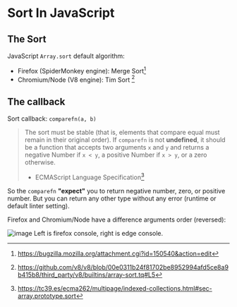 # Sort In JavaScript

## The Sort

JavaScript `Array.sort` default algorithm:
- Firefox (SpiderMonkey engine): Merge Sort[^1]
- Chromium/Node (V8 engine): Tim Sort [^2]

[^1]: https://bugzilla.mozilla.org/attachment.cgi?id=150540&action=edit 
[^2]: https://github.com/v8/v8/blob/00e0311b24f81702be8952994afd5ce8a9b415b8/third_party/v8/builtins/array-sort.tq#L5

## The callback

Sort callback: `comparefn(a, b)`

> The sort must be stable (that is, elements that compare equal must remain in their original order).
> If `comparefn` is not **undefined**, it should be a function that accepts two arguments `x` and `y`
> and returns a negative Number if `x < y`, a positive Number if `x > y`, or a zero otherwise.
>
> - ECMAScript Language Specification[^3]

[^3]: https://tc39.es/ecma262/multipage/indexed-collections.html#sec-array.prototype.sort

So the `comparefn` **"expect"** you to return negative number, zero, or positive number.
But you can return any other type without any error (runtime or default linter setting).

Firefox and Chromium/Node have a difference arguments order (reversed):

![image](https://github.com/monodyle/note/assets/30283022/4edeac77-89ca-4026-af47-f616df5550c3)
Left is firefox console, right is edge console.
